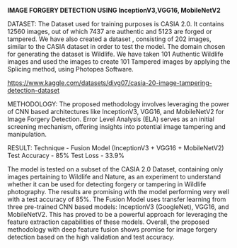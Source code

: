**IMAGE FORGERY DETECTION USING InceptionV3,VGG16, MobileNetV2**


DATASET:
The Dataset used for training purposes is CASIA 2.0. It contains 12560 images, out of which 7437 are authentic and 5123 are forged or tampered. We have also created a dataset , consisting of 202 images, similar to the CASIA dataset in order to test the model. The domain chosen for generating the dataset is Wildlife. We have taken 101 Authentic Wildlife images and used the images to create 101 Tampered images by applying the Splicing method, using Photopea Software.

https://www.kaggle.com/datasets/divg07/casia-20-image-tampering-detection-dataset

METHODOLOGY:
The proposed methodology involves leveraging the power of CNN based architectures like InceptionV3, VGG16, and MobileNetV2 for Image Forgery Detection. Error Level Analysis (ELA) serves as an initial screening mechanism, offering insights into potential image tampering and manipulation.

RESULT:
Technique        -    Fusion Model (InceptionV3 + VGG16 + MobileNetV2)
Test Accuracy    -    85%
Test Loss        -    33.9%

The model is tested on a subset of the CASIA 2.0 Dataset, containing only images pertaining to Wildlife and Nature, as an experiment to understand whether it can be used for detecting forgery or tampering in Wildlife photography. The results are promising with the model performing very well with a test accuracy of 85%.
The Fusion Model uses transfer learning from three pre-trained CNN based models: InceptionV3 (GoogleNet), VGG16, and MobileNetV2. This has proved to be a powerful approach for leveraging the feature extraction capabilities of these models. Overall, the proposed methodology with deep feature fusion shows promise for image forgery detection based on the high validation and test accuracy.
